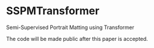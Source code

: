 # SSPMTransformer
Semi-Supervised Portrait Matting using Transformer

The code will be made public after this paper is accepted.
